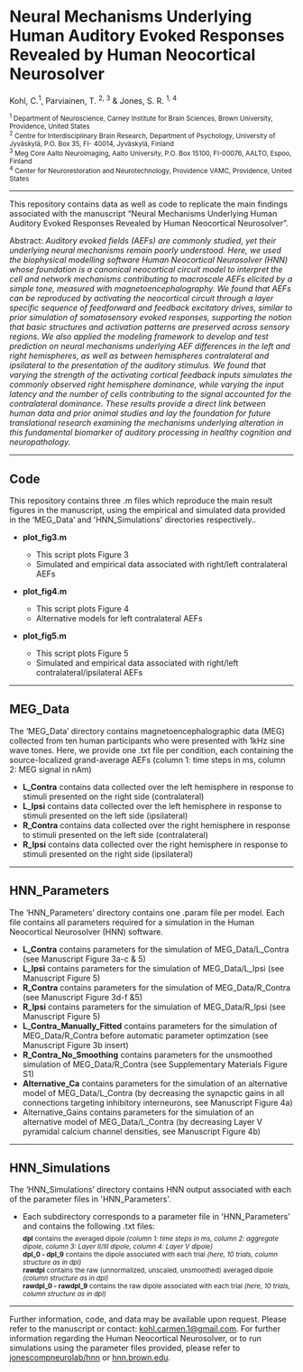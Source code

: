 # Neural Mechanisms Underlying Human Auditory Evoked Responses Revealed by Human Neocortical Neurosolver

Kohl, C.<sup>1</sup>, Parviainen, T. <sup>2, 3</sup> & Jones, S. R. <sup>1, 4</sup>  
   
<sup><sup>1</sup> Department of Neuroscience, Carney Institute for Brain Sciences, Brown University, Providence, United States  
<sup>2</sup> Centre for Interdisciplinary Brain Research, Department of Psychology, University of Jyväskylä, P.O. Box 35, FI- 40014, Jyväskylä, Finland  
<sup>3</sup> Meg Core Aalto Neuroimaging, Aalto University, P.O. Box 15100, FI-00076, AALTO, Espoo, Finland  
<sup>4</sup> Center for Neurorestoration and Neurotechnology, Providence VAMC, Providence, United States</sup>  

***
This repository contains data as well as code to replicate the main findings associated with the manuscript “Neural Mechanisms Underlying Human Auditory Evoked Responses Revealed by Human Neocortical Neurosolver”. 

Abstract:
*Auditory evoked fields (AEFs) are commonly studied, yet their underlying neural mechanisms remain poorly understood. Here, we used the biophysical modelling software Human Neocortical Neurosolver (HNN) whose foundation is a canonical neocortical circuit model to interpret the cell and network mechanisms contributing to macroscale AEFs elicited by a simple tone, measured with magnetoencephalography. We found that AEFs can be reproduced by activating the neocortical circuit through a layer specific sequence of feedforward and feedback excitatory drives, similar to prior simulation of somatosensory evoked responses, supporting the notion that basic structures and activation patterns are preserved across sensory regions. We also applied the modeling framework to develop and test prediction on neural mechanisms underlying AEF differences in the left and right hemispheres, as well as between hemispheres contralateral and ipsilateral to the presentation of the auditory stimulus. We found that varying the strength of the activating cortical feedback inputs simulates the commonly observed right hemisphere dominance, while varying the input latency and the number of cells contributing to the signal accounted for the contralateral dominance. These results provide a direct link between human data and prior animal studies and lay the foundation for future translational research examining the mechanisms underlying alteration in this fundamental biomarker of auditory processing in healthy cognition and neuropathology.*  

***
## Code
This repository contains three .m files which reproduce the main result figures in the manuscript, using the empirical and simulated data provided in the ‘MEG_Data’ and 'HNN_Simulations' directories respectively..
 *	**plot_fig3.m**
    *	This script plots Figure 3
    *   Simulated and empirical data associated with right/left contralateral AEFs
     
*	**plot_fig4.m**
    *	This script plots Figure 4
    *   Alternative models for left contralateral AEFs
    
* **plot_fig5.m**  
    *	This script plots Figure 5
    *   Simulated and empirical data associated with right/left contralateral/ipsilateral AEFs 

    

***
## MEG_Data
The ‘MEG_Data’ directory contains magnetoencephalographic data (MEG) collected from ten human participants who were presented with 1kHz sine wave tones. 
Here, we provide one .txt file per condition, each containing the source-localized grand-average AEFs (column 1: time steps in ms, column 2: MEG signal in nAm)
*	<span>**L_Contra**</span> contains data collected over the left hemisphere in response to stimuli presented on the right side (contralateral)
*	<span>**L_Ipsi**</span> contains data collected over the left hemisphere in response to stimuli presented on the left side  (ipsilateral)
*	<span>**R_Contra**</span> contains data collected over the right hemisphere in response to stimuli presented on the left side (contralateral)
*	<span>**R_Ipsi**</span> contains data collected over the right hemisphere in response to stimuli presented on the right side (ipsilateral)
***
## HNN_Parameters
The ‘HNN_Parameters’ directory contains one .param file per model. Each file contains all parameters required for a simulation in the Human Neocortical Neurosolver (HNN) software.
*	<span>**L_Contra**</span> contains parameters for the simulation of MEG_Data/L_Contra (see Manuscript Figure 3a-c & 5)
*	<span>**L_Ipsi**</span> contains parameters for the simulation of MEG_Data/L_Ipsi (see Manuscript Figure 5)
*	<span>**R_Contra**</span> contains parameters for the simulation of MEG_Data/R_Contra (see Manuscript Figure 3d-f &5)
*	<span>**R_Ipsi**</span> contains parameters for the simulation of MEG_Data/R_Ipsi (see Manuscript Figure 5)
*	<span>**L_Contra_Manually_Fitted**</span> contains parameters for the simulation of MEG_Data/R_Contra before automatic parameter optimzation (see Manuscript Figure 3b insert)
*	<span>**R_Contra_No_Smoothing**</span> contains parameters for the unsmoothed simulation of MEG_Data/R_Contra (see Supplementary Materials Figure S1)
*	<span>**Alternative_Ca**</span> contains parameters for the simulation of an alternative model of MEG_Data/L_Contra (by decreasing the synapctic gains in all connections targeting inhibitory interneurons, see Manuscript Figure 4a)
*	<span>Alternative_Gains</span> contains parameters for the simulation of an alternative model of MEG_Data/L_Contra (by decreasing Layer V pyramidal calcium channel densities, see Manuscript Figure 4b)
***
## HNN_Simulations
The ‘HNN_Simulations’ directory contains HNN output associated with each of the parameter files in 'HNN_Parameters'.
*	Each subdirectory corresponds to a parameter file in 'HNN_Parameters' and contains the following .txt files:  
    <sub> **dpl**	contains the averaged dipole *(column 1: time steps in ms, column 2: aggregate dipole, column 3: Layer II/III dipole, column 4: Layer V dipole)*   
     **dpl_0 - dpl_9**	contains the dipole associated with each trial *(here, 10 trials, column structure as in dpl)*   
     **rawdpl**	contains the raw (unnormalized, unscaled, unsmoothed) averaged dipole *(column structure as in dpl)*   
     **rawdpl_0 - rawdpl_9**	contains the raw dipole associated with each trial *(here, 10 trials, column structure as in dpl)*        </sub> 

***


Further information, code, and data may be available upon request. 
Please refer to the manuscript or contact: kohl.carmen.1@gmail.com. 
For further information regarding the Human Neocortical Neurosolver, or to run simulations using the parameter files provided,
please refer to [jonescompneurolab/hnn](https://github.com/jonescompneurolab/hnn) or [hnn.brown.edu](https://hnn.brown.edu/).
